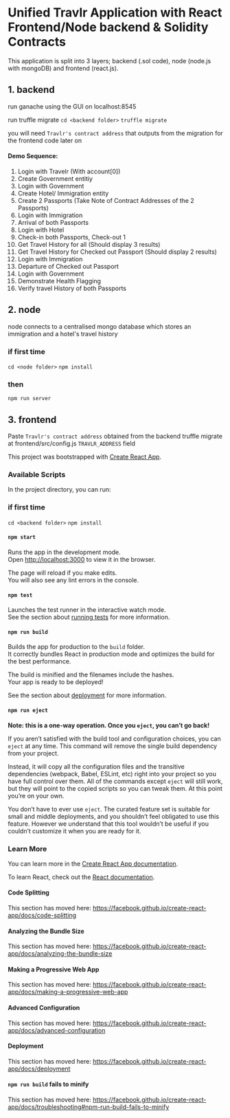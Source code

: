 # Unified Travlr Application with React Frontend/Node backend & Solidity Contracts
This application is split into 3 layers; backend (.sol code), node (node.js with mongoDB) and frontend (react.js).

## 1. backend 

run ganache using the GUI on localhost:8545

run truffle migrate 
``cd <backend folder>``
``truffle migrate``

you will need `Travlr's contract address` that outputs from the migration for the frontend code later on

#### Demo Sequence: 
1. Login with Travelr (With account[0])
2. Create Government entitiy
3. Login with Government 
4. Create Hotel/ Immigration entity
5. Create 2 Passports (Take Note of Contract Addresses of the 2 Passports)
6. Login with Immigration
7. Arrival of both Passports
8. Login with Hotel
9. Check-in both Passports, Check-out 1
10. Get Travel History for all (Should display 3 results)
11. Get Travel History for Checked out Passport (Should display 2 results)
12. Login with Immigration 
13. Departure of Checked out Passport
14. Login with Government
15. Demonstrate Health Flagging
16. Verify travel History of both Passports

## 2. node
node connects to a centralised mongo database which stores an immigration and a hotel's travel history

### if first time
``cd <node folder>``
``npm install``

### then
``npm run server``


## 3. frontend

Paste `Travlr's contract address` obtained from the backend truffle migrate at frontend/src/config.js `TRAVLR_ADDRESS` field

This project was bootstrapped with [Create React App](https://github.com/facebook/create-react-app).

### Available Scripts

In the project directory, you can run:

### if first time
``cd <backend folder>``
``npm install``

#### `npm start`

Runs the app in the development mode.<br />
Open [http://localhost:3000](http://localhost:3000) to view it in the browser.

The page will reload if you make edits.<br />
You will also see any lint errors in the console.

#### `npm test`

Launches the test runner in the interactive watch mode.<br />
See the section about [running tests](https://facebook.github.io/create-react-app/docs/running-tests) for more information.

#### `npm run build`

Builds the app for production to the `build` folder.<br />
It correctly bundles React in production mode and optimizes the build for the best performance.

The build is minified and the filenames include the hashes.<br />
Your app is ready to be deployed!

See the section about [deployment](https://facebook.github.io/create-react-app/docs/deployment) for more information.

#### `npm run eject`

**Note: this is a one-way operation. Once you `eject`, you can’t go back!**

If you aren’t satisfied with the build tool and configuration choices, you can `eject` at any time. This command will remove the single build dependency from your project.

Instead, it will copy all the configuration files and the transitive dependencies (webpack, Babel, ESLint, etc) right into your project so you have full control over them. All of the commands except `eject` will still work, but they will point to the copied scripts so you can tweak them. At this point you’re on your own.

You don’t have to ever use `eject`. The curated feature set is suitable for small and middle deployments, and you shouldn’t feel obligated to use this feature. However we understand that this tool wouldn’t be useful if you couldn’t customize it when you are ready for it.

### Learn More

You can learn more in the [Create React App documentation](https://facebook.github.io/create-react-app/docs/getting-started).

To learn React, check out the [React documentation](https://reactjs.org/).

#### Code Splitting

This section has moved here: https://facebook.github.io/create-react-app/docs/code-splitting

#### Analyzing the Bundle Size

This section has moved here: https://facebook.github.io/create-react-app/docs/analyzing-the-bundle-size

#### Making a Progressive Web App

This section has moved here: https://facebook.github.io/create-react-app/docs/making-a-progressive-web-app

#### Advanced Configuration

This section has moved here: https://facebook.github.io/create-react-app/docs/advanced-configuration

#### Deployment

This section has moved here: https://facebook.github.io/create-react-app/docs/deployment

#### `npm run build` fails to minify

This section has moved here: https://facebook.github.io/create-react-app/docs/troubleshooting#npm-run-build-fails-to-minify
